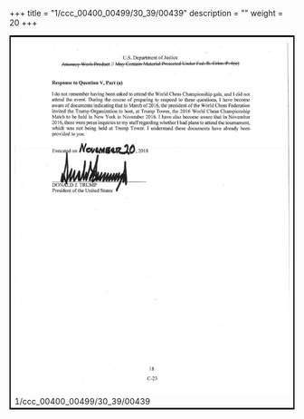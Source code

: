 +++
title = "1/ccc_00400_00499/30_39/00439"
description = ""
weight = 20
+++

<table style="border:2px solid black;max-width:800px;max-height:800px;" 
><tr><td>
<img class="center-fit-jpg"
src="/jpg_/jpg_mueller_report_searchable_439.jpg">
1/ccc_00400_00499/30_39/00439
</img></td></tr></table>
